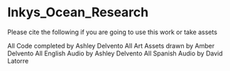 # Inkys_Ocean_Research

Please cite the following if you are going to use this work or take assets

All Code completed by Ashley Delvento
All Art Assets drawn by Amber Delvento
All English Audio by Ashley Delvento
All Spanish Audio by David Latorre
